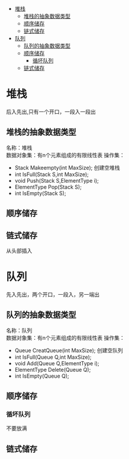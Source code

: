 - [堆栈](#堆栈)
  - [堆栈的抽象数据类型](#堆栈的抽象数据类型)
  - [顺序储存](#顺序储存)
  - [链式储存](#链式储存)
- [队列](#队列)
  - [队列的抽象数据类型](#队列的抽象数据类型)
  - [顺序储存](#顺序储存-1)
    - [循坏队列](#循坏队列)
  - [链式储存](#链式储存-1)
# 堆栈
后入先出,只有一个开口，一段入一段出
## 堆栈的抽象数据类型
名称：堆栈  
数据对象集：有n个元素组成的有限线性表
操作集：
* Stack Makeempty(int MaxSize); 创建空堆栈
* int IsFull(Stack S,int MaxSize); 
* void Push(Stack S,ElementType i);
* ElementType Pop(Stack S);
* int IsEmpty(Stack S);
## 顺序储存
## 链式储存
从头部插入  

# 队列
先入先出，两个开口，一段入，另一端出
## 队列的抽象数据类型
名称：队列  
数据对象集：有n个元素组成的有限线性表
操作集：
* Queue CreatQueue(int MaxSize); 创建空队列
* int IsFull(Queue Q,int MaxSize); 
* void Add(Queue Q,ElementType i);
* ElementType Delete(Queue Q);
* int IsEmpty(Queue Q);
## 顺序储存
### 循坏队列
不要放满
## 链式储存